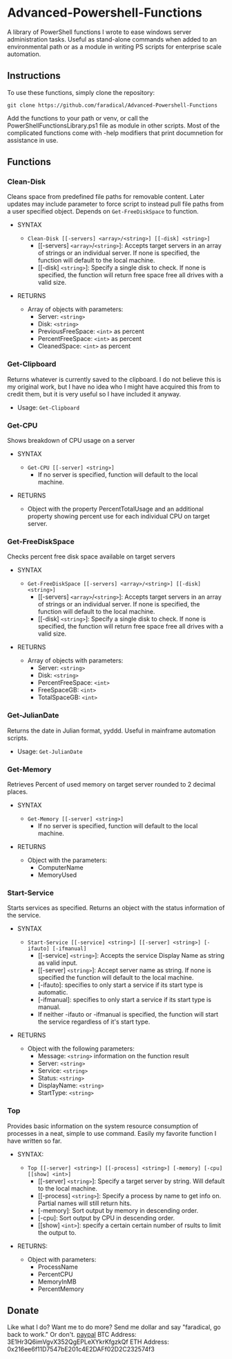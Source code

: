 # Advanced-Powershell-Functions

A library of PowerShell functions I wrote to ease windows server administration tasks. Useful as stand-alone commands when added to an environmental path or as a module in writing PS scripts for enterprise scale automation.


## Instructions

To use these functions, simply clone the repository:
```
git clone https://github.com/faradical/Advanced-Powershell-Functions
```
Add the functions to your path or venv, or call the PowerShellFunctionsLibrary.ps1 file as module in other scripts. Most of the complicated functions come with -help modifiers that print documnetion for assistance in use.

## Functions

### Clean-Disk
Cleans space from predefined file paths for removable content. Later updates may include parameter to force 
	script to instead pull file paths from a user specified object. Depends on `Get-FreeDiskSpace` to function.

* SYNTAX
	* `Clean-Disk [[-servers] <array>/<string>] [[-disk] <string>]`
		* [[-servers] `<array>`/`<string>`]: Accepts target servers in an array of strings or an individual server.
		 If none is specified, the function will default to the local machine.
		* [[-disk] `<string>`]: Specify a single disk to check. If none is specified, the function will return free
		 space free all drives with a valid size.

* RETURNS
	* Array of objects with parameters:
		* Server: `<string>`
		* Disk: `<string>`
		* PreviousFreeSpace: `<int>` as percent
		* PercentFreeSpace: `<int>` as percent
		* CleanedSpace: `<int>` as percent

### Get-Clipboard
Returns whatever is currently saved to the clipboard. I do not believe this is my original work, but I have no idea who I might have acquired this from to credit them, but it is very useful so I have included it anyway.
* Usage: `Get-Clipboard`

### Get-CPU
Shows breakdown of CPU usage on a server

* SYNTAX
	* `Get-CPU [[-server] <string>]`
		* If no server is specified, function will default to the local machine.

* RETURNS
	* Object with the property PercentTotalUsage and an additional property showing 
	percent use for each individual CPU on target server.

### Get-FreeDiskSpace
Checks percent free disk space available on target servers

* SYNTAX
	* `Get-FreeDiskSpace [[-servers] <array>/<string>] [[-disk] <string>]`
		* [[-servers] `<array>`/`<string>`]: Accepts target servers in an array of strings or an individual server.
		 If none is specified, the function will default to the local machine.
		* [[-disk] `<string>`]: Specify a single disk to check. If none is specified, the function will return free
		 space free all drives with a valid size.

* RETURNS
	* Array of objects with parameters:
		* Server: `<string>`
		* Disk: `<string>`
		* PercentFreeSpace: `<int>`
		* FreeSpaceGB: `<int>`
		* TotalSpaceGB: `<int>`

### Get-JulianDate
Returns the date in Julian format, yyddd. Useful in mainframe automation scripts.
* Usage: `Get-JulianDate`

### Get-Memory
Retrieves Percent of used memory on target server rounded to 2 decimal places.

* SYNTAX
	* `Get-Memory [[-server] <string>]`
		* If no server is specified, function will default to the local machine.

* RETURNS
	* Object with the parameters:
		* ComputerName
		* MemoryUsed

### Start-Service
Starts services as specified. Returns an object with the status information of the service.

* SYNTAX
	* `Start-Service [[-service] <string>] [[-server] <string>] [-ifauto] [-ifmanual]`
		* [[-service] `<string>`]: Accepts the service Display Name as string as valid input.
		* [[-server] `<string>`]: Accept server name as string. If none is specified the function will default 
		 to the local machine.
		* [-ifauto]: specifies to only start a service if its start type is automatic.
		* [-ifmanual]: specifies to only start a service if its start type is manual.
		* If neither -ifauto or -ifmanual is specified, the function will start the service regardless of it's start type.

* RETURNS
	* Object with the following parameters:
		* Message: `<string>` information on the function result
		* Server: `<string>`
		* Service: `<string>`
		* Status: `<string>`
		* DisplayName: `<string>`
		* StartType: `<string>`

### Top
Provides basic information on the system resource consumption of processes in a neat, simple to use command. Easily my favorite function I have written so far.

* SYNTAX:
	* `Top [[-server] <string>] [[-process] <string>] [-memory] [-cpu] [[show] <int>]`
		* [[-server] `<string>`]: Specify a target server by string. Will default to the local machine.
		* [[-process] `<string>`]: Specify a process by name to get info on. Partial names will still return hits.
		* [-memory]: Sort output by memory in descending order.
		* [-cpu]: Sort output by CPU in descending order.
		* [[show] `<int>`]: specify a certain certain number of rsults to limit the output to.

* RETURNS:
	* Object with parameters:
		* ProcessName
		* PercentCPU
		* MemoryInMB
		* PercentMemory

## Donate
Like what I do? Want me to do more? Send me dollar and say "faradical, go back to work." Or don't.
[paypal](https://paypal.me/feedseth?locale.x=en_US)
BTC Address: 3E1Hr3Q6imVgvX352QgEPLeXYkrKfgzkQf
ETH Address: 0x216ee6f11D7547bE201c4E2DAFf02D2C232574f3